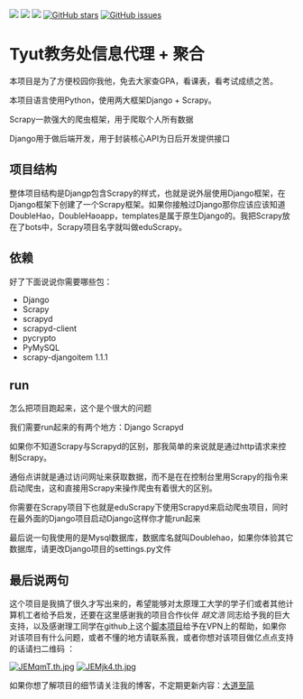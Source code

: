 ![](https://img.shields.io/badge/language-Python-orange.svg) ![](https://img.shields.io/badge/license-MIT-000000.svg) ![](https://img.shields.io/badge/version-1.0.4-yellow) [![GitHub stars](https://img.shields.io/github/stars/snake-lvyonghao/Tyut-Proxy)](https://github.com/snake-lvyonghao/Tyut-Proxy/stargazers) [![GitHub issues](https://img.shields.io/github/issues/snake-lvyonghao/Tyut-Proxy)](https://github.com/snake-lvyonghao/Tyut-Proxy/issues) 
# Tyut教务处信息代理 + 聚合

本项目是为了方便校园你我他，免去大家查GPA，看课表，看考试成绩之苦。

本项目语言使用Python，使用两大框架Django + Scrapy。

Scrapy一款强大的爬虫框架，用于爬取个人所有数据

Django用于做后端开发，用于封装核心API为日后开发提供接口

## 项目结构

整体项目结构是Djangp包含Scrapy的样式，也就是说外层使用Django框架，在Django框架下创建了一个Scrapy框架。如果你接触过Django那你应该应该知道DoubleHao，DoubleHaoapp，templates是属于原生Django的。我把Scrapy放在了bots中，Scrapy项目名字就叫做eduScrapy。

## 依赖

好了下面说说你需要哪些包：

+ Django
+ Scrapy
+ scrapyd           
+ scrapyd-client    
+ pycrypto          
+ PyMySQL           
+ scrapy-djangoitem 1.1.1   

## run

怎么把项目跑起来，这个是个很大的问题

我们需要run起来的有两个地方：Django Scrapyd

如果你不知道Scrapy与Scrapyd的区别，那我简单的来说就是通过http请求来控制Scrapy。

通俗点讲就是通过访问网址来获取数据，而不是在在控制台里用Scrapy的指令来启动爬虫，这和直接用Scrapy来操作爬虫有着很大的区别。

你需要在Scrapy项目下也就是eduScrapy下使用Scrapyd来启动爬虫项目，同时在最外面的Django项目启动Django这样你才能run起来

最后说一句我使用的是Mysql数据库，数据库名就叫Doublehao，如果你体验其它数据库，请更改Django项目的settings.py文件

## 最后说两句

这个项目是我搞了很久才写出来的，希望能够对太原理工大学的学子们或者其他计算机工者给予启发，还要在这里感谢我的项目合作伙伴 *胡文浩* 同志给予我的巨大支持，以及感谢理工同学在github上这个[脚本项目](https://github.com/bla58351/tyut-novpn/blob/master/README.md)给予在VPN上的帮助，如果你对该项目有什么问题，或者不懂的地方请联系我，或者你想对该项目做亿点点支持的话请扫二维码 ：

[![JEMqmT.th.jpg](https://s1.ax1x.com/2020/04/17/JEMqmT.th.jpg)](https://imgchr.com/i/JEMqmT)		[![JEMjk4.th.jpg](https://s1.ax1x.com/2020/04/17/JEMjk4.th.jpg)](https://imgchr.com/i/JEMjk4)

如果你想了解项目的细节请关注我的博客，不定期更新内容：[大道至简](https://snake-lvyonghao.github.io/)



